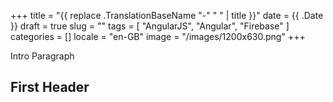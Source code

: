 +++
title = "{{ replace .TranslationBaseName "-" " " | title }}"
date = {{ .Date }}
draft = true
slug = ""
tags = [ "AngularJS", "Angular", "Firebase" ]
categories = []
locale = "en-GB"
image = "/images/1200x630.png"
+++

Intro Paragraph

<!--more-->

## First Header
